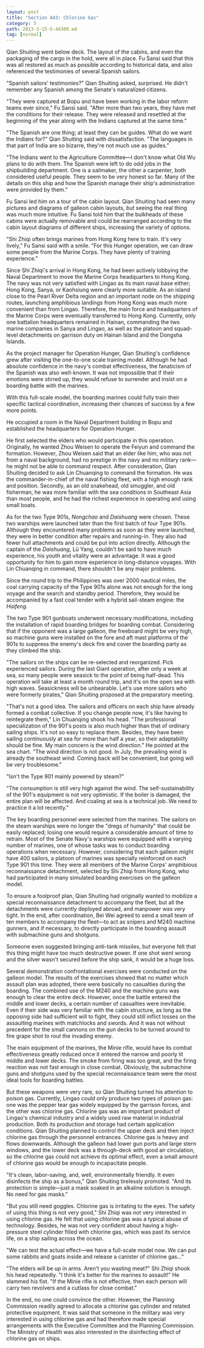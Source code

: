 ```yaml
---
layout: post
title: "Section 443: Chlorine Gas"
category: 5
path: 2013-3-15-5-44300.md
tag: [normal]
---
```


Qian Shuiting went below deck. The layout of the cabins, and even the packaging of the cargo in the hold, were all in place. Fu Sansi said that this was all restored as much as possible according to historical data, and also referenced the testimonies of several Spanish sailors.

"Spanish sailors' testimonies?" Qian Shuiting asked, surprised. He didn't remember any Spanish among the Senate's naturalized citizens.

"They were captured at Bopu and have been working in the labor reform teams ever since," Fu Sansi said. "After more than two years, they have met the conditions for their release. They were released and resettled at the beginning of the year along with the Indians captured at the same time."

"The Spanish are one thing; at least they can be guides. What do we want the Indians for?" Qian Shuiting said with dissatisfaction. "The languages in that part of India are so bizarre, they're not much use as guides."

"The Indians went to the Agriculture Committee—I don't know what Old Wu plans to do with them. The Spanish were left to do odd jobs in the shipbuilding department. One is a sailmaker, the other a carpenter, both considered useful people. They seem to be very honest so far. Many of the details on this ship and how the Spanish manage their ship's administration were provided by them."

Fu Sansi led him on a tour of the cabin layout. Qian Shuiting had seen many pictures and diagrams of galleon cabin layouts, but seeing the real thing was much more intuitive. Fu Sansi told him that the bulkheads of these cabins were actually removable and could be rearranged according to the cabin layout diagrams of different ships, increasing the variety of options.

"Shi Zhiqi often brings marines from Hong Kong here to train. It's very lively," Fu Sansi said with a smile. "For this Hunger operation, we can draw some people from the Marine Corps. They have plenty of training experience."

Since Shi Zhiqi's arrival in Hong Kong, he had been actively lobbying the Naval Department to move the Marine Corps headquarters to Hong Kong. The navy was not very satisfied with Lingao as its main naval base either; Hong Kong, Sanya, or Kaohsiung were clearly more suitable. As an island close to the Pearl River Delta region and an important node on the shipping routes, launching amphibious landings from Hong Kong was much more convenient than from Lingao. Therefore, the main force and headquarters of the Marine Corps were eventually transferred to Hong Kong. Currently, only one battalion headquarters remained in Hainan, commanding the two marine companies in Sanya and Lingao, as well as the platoon and squad-level detachments on garrison duty on Hainan Island and the Dongsha Islands.

As the project manager for Operation Hunger, Qian Shuiting's confidence grew after visiting the one-to-one scale training model. Although he had absolute confidence in the navy's combat effectiveness, the fanaticism of the Spanish was also well-known. It was not impossible that if their emotions were stirred up, they would refuse to surrender and insist on a boarding battle with the marines.

With this full-scale model, the boarding marines could fully train their specific tactical coordination, increasing their chances of success by a few more points.

He occupied a room in the Naval Department building in Bopu and established the headquarters for Operation Hunger.

He first selected the elders who would participate in this operation. Originally, he wanted Zhou Weisen to operate the Feiyun and command the formation. However, Zhou Weisen said that an elder like him, who was not from a naval background, had no prestige in the navy and no military rank—he might not be able to command respect. After consideration, Qian Shuiting decided to ask Lin Chuanqing to command the formation. He was the commander-in-chief of the naval fishing fleet, with a high enough rank and position. Secondly, as an old snakehead, old smuggler, and old fisherman, he was more familiar with the sea conditions in Southeast Asia than most people, and he had the richest experience in operating and using small boats.

As for the two Type 901s, *Nongchao* and *Daishuang* were chosen. These two warships were launched later than the first batch of four Type 901s. Although they encountered many problems as soon as they were launched, they were in better condition after repairs and running-in. They also had fewer hull attachments and could be put into action directly. Although the captain of the *Daishuang*, Lü Yang, couldn't be said to have much experience, his youth and vitality were an advantage. It was a good opportunity for him to gain more experience in long-distance voyages. With Lin Chuanqing in command, there shouldn't be any major problems.

Since the round trip to the Philippines was over 2000 nautical miles, the coal carrying capacity of the Type 901s alone was not enough for the long voyage and the search and standby period. Therefore, they would be accompanied by a fast coal tender with a hybrid sail-steam engine: the *Haifeng*.

The two Type 901 gunboats underwent necessary modifications, including the installation of rapid boarding bridges for boarding combat. Considering that if the opponent was a large galleon, the freeboard might be very high, so machine guns were installed on the fore and aft mast platforms of the 901s to suppress the enemy's deck fire and cover the boarding party as they climbed the ship.

"The sailors on the ships can be re-selected and reorganized. Pick experienced sailors. During the last Giant operation, after only a week at sea, so many people were seasick to the point of being half-dead. This operation will take at least a month round trip, and it's on the open sea with high waves. Seasickness will be unbearable. Let's use more sailors who were formerly pirates," Qian Shuiting proposed at the preparatory meeting.

"That's not a good idea. The sailors and officers on each ship have already formed a combat collective. If you change people now, it's like having to reintegrate them," Lin Chuanqing shook his head. "The professional specialization of the 901's posts is also much higher than that of ordinary sailing ships. It's not so easy to replace them. Besides, they have been sailing continuously at sea for more than half a year, so their adaptability should be fine. My main concern is the wind direction." He pointed at the sea chart. "The wind direction is not good. In July, the prevailing wind is already the southeast wind. Coming back will be convenient, but going will be very troublesome."

"Isn't the Type 901 mainly powered by steam?"

"The consumption is still very high against the wind. The self-sustainability of the 901's equipment is not very optimistic. If the boiler is damaged, the entire plan will be affected. And coaling at sea is a technical job. We need to practice it a lot recently."

The key boarding personnel were selected from the marines. The sailors on the steam warships were no longer the "dregs of humanity" that could be easily replaced; losing one would require a considerable amount of time to retrain. Most of the Senate Navy's warships were equipped with a varying number of marines, one of whose tasks was to conduct boarding operations when necessary. However, considering that each galleon might have 400 sailors, a platoon of marines was specially reinforced on each Type 901 this time. They were all members of the Marine Corps' amphibious reconnaissance detachment, selected by Shi Zhiqi from Hong Kong, who had participated in many simulated boarding exercises on the galleon model.

To ensure a foolproof plan, Qian Shuiting had originally wanted to mobilize a special reconnaissance detachment to accompany the fleet, but all the detachments were currently deployed abroad, and manpower was very tight. In the end, after coordination, Bei Wei agreed to send a small team of ten members to accompany the fleet—to act as snipers and M240 machine gunners, and if necessary, to directly participate in the boarding assault with submachine guns and shotguns.

Someone even suggested bringing anti-tank missiles, but everyone felt that this thing might have too much destructive power. If one shot went wrong and the silver wasn't secured before the ship sank, it would be a huge loss.

Several demonstration confrontational exercises were conducted on the galleon model. The results of the exercises showed that no matter which assault plan was adopted, there were basically no casualties during the boarding. The combined use of the M240 and the machine guns was enough to clear the entire deck. However, once the battle entered the middle and lower decks, a certain number of casualties were inevitable. Even if their side was very familiar with the cabin structure, as long as the opposing side had sufficient will to fight, they could still inflict losses on the assaulting marines with matchlocks and swords. And it was not without precedent for the small cannons on the gun decks to be turned around to fire grape shot to rout the invading enemy.

The main equipment of the marines, the Minie rifle, would have its combat effectiveness greatly reduced once it entered the narrow and poorly lit middle and lower decks. The smoke from firing was too great, and the firing reaction was not fast enough in close combat. Obviously, the submachine guns and shotguns used by the special reconnaissance team were the most ideal tools for boarding battles.

But these weapons were very rare, so Qian Shuiting turned his attention to poison gas. Currently, Lingao could only produce two types of poison gas: one was the pepper tear gas widely equipped by the garrison forces, and the other was chlorine gas. Chlorine gas was an important product of Lingao's chemical industry and a widely used raw material in industrial production. Both its production and storage had certain application conditions. Qian Shuiting planned to control the upper deck and then inject chlorine gas through the personnel entrances. Chlorine gas is heavy and flows downwards. Although the galleon had lower gun ports and large stern windows, and the lower deck was a through-deck with good air circulation, so the chlorine gas could not achieve its optimal effect, even a small amount of chlorine gas would be enough to incapacitate people.

"It's clean, labor-saving, and, well, environmentally friendly. It even disinfects the ship as a bonus," Qian Shuiting tirelessly promoted. "And its protection is simple—just a mask soaked in an alkaline solution is enough. No need for gas masks."

"But you still need goggles. Chlorine gas is irritating to the eyes. The safety of using this thing is not very good," Shi Zhiqi was not very interested in using chlorine gas. He felt that using chlorine gas was a typical abuse of technology. Besides, he was not very confident about having a high-pressure steel cylinder filled with chlorine gas, which was past its service life, on a ship sailing across the ocean.

"We can test the actual effect—we have a full-scale model now. We can put some rabbits and goats inside and release a canister of chlorine gas..."

"The elders will be up in arms. Aren't you wasting meat?" Shi Zhiqi shook his head repeatedly. "I think it's better for the marines to assault!" He slammed his fist. "If the Minie rifle is not effective, then each person will carry two revolvers and a cutlass for close combat."

In the end, no one could convince the other. However, the Planning Commission readily agreed to allocate a chlorine gas cylinder and related protective equipment. It was said that someone in the military was very interested in using chlorine gas and had therefore made special arrangements with the Executive Committee and the Planning Commission. The Ministry of Health was also interested in the disinfecting effect of chlorine gas on ships.